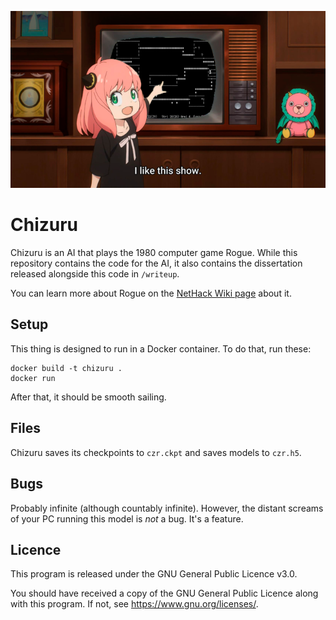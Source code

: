 ![I LOVE ROGUE](LOVEIT.png)

# Chizuru
Chizuru is an AI that plays the 1980 computer game Rogue.
While this repository contains the code for the AI, it also contains the dissertation released alongside this code in `/writeup`.

You can learn more about Rogue on the [NetHack Wiki page](https://nethackwiki.com/wiki/Rogue_(game)) about it.

## Setup
This thing is designed to run in a Docker container. To do that, run these:
```shell
docker build -t chizuru .
docker run
```
After that, it should be smooth sailing.

## Files
Chizuru saves its checkpoints to `czr.ckpt` and saves models to `czr.h5`.

## Bugs
Probably infinite (although countably infinite). However, the distant screams of your PC running this model is *not* a bug. It's a feature.

## Licence
This program is released under the GNU General Public Licence v3.0.

You should have received a copy of the GNU General Public Licence
along with this program. If not, see <https://www.gnu.org/licenses/>.
